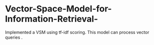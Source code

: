 # Vector-Space-Model-for-Information-Retrieval-
 Implemented a VSM using tf-idf scoring.  This model can process vector queries . 
